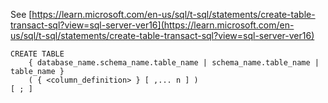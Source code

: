 See [https://learn.microsoft.com/en-us/sql/t-sql/statements/create-table-transact-sql?view=sql-server-ver16](https://learn.microsoft.com/en-us/sql/t-sql/statements/create-table-transact-sql?view=sql-server-ver16)
```
CREATE TABLE
    { database_name.schema_name.table_name | schema_name.table_name | table_name }
    ( { <column_definition> } [ ,... n ] )
[ ; ]
```
